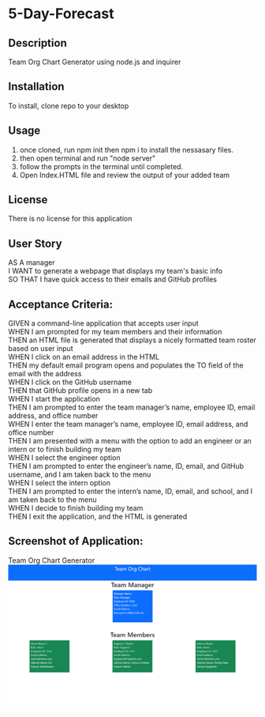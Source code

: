 # 5-Day-Forecast 

## Description
Team Org Chart Generator using node.js and inquirer 

## Installation
To install, clone repo to your desktop 

## Usage
1. once cloned, run npm init then npm i to install the nessasary files. 
2. then open terminal and run "node server"
3. follow the prompts in the terminal until completed. 
4. Open Index.HTML file and review the output of your added team

## License

There is no license for this application 

## User Story
AS A manager <br>
I WANT to generate a webpage that displays my team's basic info <br>
SO THAT I have quick access to their emails and GitHub profiles <br>

## Acceptance Criteria: 
GIVEN a command-line application that accepts user input <br>
WHEN I am prompted for my team members and their information <br>
THEN an HTML file is generated that displays a nicely formatted team roster based on user input <br>
WHEN I click on an email address in the HTML <br>
THEN my default email program opens and populates the TO field of the email with the address <br>
WHEN I click on the GitHub username <br>
THEN that GitHub profile opens in a new tab <br>
WHEN I start the application <br>
THEN I am prompted to enter the team manager’s name, employee ID, email address, and office number <br>
WHEN I enter the team manager’s name, employee ID, email address, and office number <br>
THEN I am presented with a menu with the option to add an engineer or an intern or to finish building my team <br>
WHEN I select the engineer option <br>
THEN I am prompted to enter the engineer’s name, ID, email, and GitHub username, and I am taken back to the menu <br>
WHEN I select the intern option <br>
THEN I am prompted to enter the intern’s name, ID, email, and school, and I am taken back to the menu <br>
WHEN I decide to finish building my team <br>
THEN I exit the application, and the HTML is generated <br>

## Screenshot of Application:  

Team Org Chart Generator <br>
<img src="Challenge10.PNG" alt="Picture of the Challenge 10 HTML Output">
